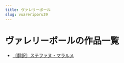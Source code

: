 ```yaml
---
title: ヴァレリーポール
slug: vuareriporu39
---
```


# ヴァレリーポールの作品一覧

- [〔翻訳〕ステファヌ・マラルメ](fanyisutehuanumararume1f)
